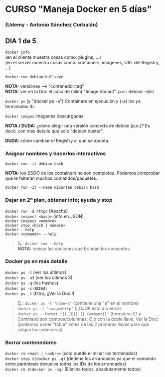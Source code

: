 # CURSO "Maneja Docker en 5 días"
### (Udemy - Antonio Sánchez Corbalán)

## DIA 1 de 5
`docker info`  
(en el cliente muestra cosas como: plugins, ...)  
(en el server muestra cosas como: containers, imágenes, URL del Registry, ...)  

`docker run debian:bullseye`  

**NOTA:** versiones --> "contenedor:tag"  
**NOTA:** ver en la Doc el caso de (slim) "Image Variant". p.e.: debian:<suite>-slim  

`docker ps` (y "docker ps -a") 
Containers en ejecución y (-a) los ya terminados tb. 

`docker images` 
Imágenes descargadas. 

**NOTA / DUDA:** ¿cómo elegir una versión concreta de debian (p.e.)? Es decir, con más detalle que solo "debian:buster". 

**DUDA:** cómo cambiar el Registry al que se apunta. 


### Asignar nombres y hacerlos interactivos 
`docker run -it debian bash`  

**NOTA:** los SSOO de los containers no son completos. Podemos comprobar que le faltarán muchos comandos/paquetes.  

`docker run -it --name miconten debian bash`  


### Dejar en 2º plan, obtener info; ayuda y stop 
`docker run -d httpd` (Apache)  
`docker inspect <hash>` (info en JSON)  
`docker inspect <nombre>`  
`docker stop <hash | nombre>`  
`docker --help`  
`docker <comando> --help` 
> Ej.: `docker run --help`  
**NOTA:** revisar las opciones que brindan los comandos. 


### Docker ps en más detalle 
`docker ps -l` (ver los últimos)  
`docker ps -n3` (ver los últimos 3)  
`docker ps -q` (los hashes)  
`docker ps -s` (sizes)  
`docker ps -f` (filtro; ¡¡Ver la Doc!!) 
> Ej.: `docker ps -f "name=a"` (contiene una "a" en el nombre)  
`docker ps -f "image=http"` (¡¡OJO!! esto dio error)  
`docker ps --format "{{.ID}}:{{.Command}}"` (formateo; ID y Command son campos/columnas; Ojo con la doble llave; Ver la Doc) 
(podemos poner "table" antes de las 2 primeras llaves para que salgan las cabeceras)  


### Borrar contenedores
`docker rm <hash | nombre>` (solo puede eliminar los terminados)  
`docker stop $(docker ps -q)` (detiene los arrancados ya que el comando entre paréntesis devuelve todos los IDs de los arrancados)  
`docker rm $(docker ps -aq)` (Elimina todos, absolutamente todos)  



